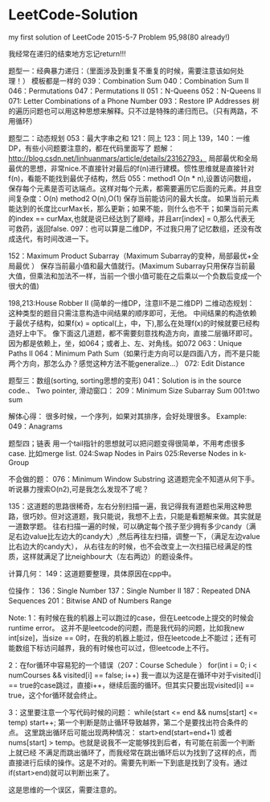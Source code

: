 # LeetCode-Solution
my first solution of LeetCode
2015-5-7  Problem 95,98(80 already!)

我经常在递归的结束地方忘记return!!!

题型一：经典暴力递归：（里面涉及到重复不重复的时候，需要注意该如何处理！）
模板都是一样的
039：Combination Sum
040：Combination Sum II
046：Permutations
047：Permutations II
051：N-Queens
052：N-Queens II
071: Letter Combinations of a Phone Number 
093：Restore IP Addresses
树的遍历问题也可以用这种思想来解释。只不过是特殊的递归而已。（只有两路，不用循环）

题型二：动态规划
053：最大字串之和
121：同上
123：同上
139，140：一维DP，有些小问题要注意的，都在代码里面写了
题解：http://blog.csdn.net/linhuanmars/article/details/23162793， 局部最优和全局最优的思想，非常nice.不直接针对最后的f(n)进行建模。惯性思维就是直接针对f(n)，看能不能找到最优子结构，然后
055：method1 O(n * n),设置访问数组，保存每个元素是否可达端点。这样对每个元素，都需要遍历它后面的元素。并且空间复杂度：O(n)
     method2 O(n),O(1) 保存当前能访问的最大长度。
	 如果当前元素能达到的长度比curMax长，那么更新；如果不能，则什么也不干；如果当前元素的index == curMax,也就是说已经达到了巅峰，并且arr[index] = 0,那么代表无可救药，返回false.
097：也可以算是二维DP，不过我只用了记忆数组，还没有改成迭代，有时间改进一下。

152：Maximum Product Subarray（Maximum  Subarray的变种，局部最优+全局最优 ）
保存当前最小值和最大值就行。(Maximum  Subarray只用保存当前最大值，但乘法和加法不一样，当前一个很小值可能在之后乘以一个负数后变成一个很大的值) 

198,213:House Robber II (简单的一维DP，注意II不是二维DP)
二维动态规划：
这种类型的题目只需注意构造中间结果的顺序即可，无他。
中间结果的构造依赖于最优子结构，如果f(x) = optical(上，中，下),那么在处理f(x)的时候就要已经构造好上中下。
像下面这几道题，都不需要刻意找构造方向，直接二层循环即可。因为都是依赖上，坐，如064；或者上、左、对角线。如072
063：Unique Paths II
064：Minimum Path Sum（如果行走方向可以是四面八方，而不是只能两个方向，那怎么办？感觉这种方法不能generalize...）
072: Edit Distance 

题型三：数组(sorting, sorting思想的变形) 
041：Solution is in the source code.、
Two pointer, 滑动窗口：
209：Minimum Size Subarray Sum
001:two sum

解体心得：
很多时候，一个序列，如果对其排序，会好处理很多。
Example: 
049：Anagrams  


题型四；链表
用一个tail指针的思想就可以把问题变得很简单，不用考虑很多case.
比如merge list.
024:Swap Nodes in Pairs 
025:Reverse Nodes in k-Group 

不会做的题：
076：Minimum Window Substring 
这道题完全不知道从何下手。听说暴力搜索O(n2),可是我怎么发现不了呢？


135：这道题的思路很稀奇，左右分别扫描一遍，我记得我有道题也采用这种思路，很巧妙。但对这道题，我只能说，我想不上去，只能是看题解来做。其实就是一道数学题。
往右扫描一遍的时候，可以确定每个孩子至少拥有多少candy（满足右边value比左边大的candy大）,然后再往左扫描，调整一下，（满足左边value比右边大的candy大），
从右往左的时候，也不会改变上一次扫描已经满足的性质，这样就满足了比neighbour大（左右两边）的题设条件。



计算几何：
149：这道题要整理，具体原因在cpp中。


位操作：
136：Single Number
137：Single Number II
187：Repeated DNA Sequences
201：Bitwise AND of Numbers Range



Note:
1：有时候在我的机器上可以跑过的case，但在Leetcode上提交的时候会runtime error。
这并不是leetcode的问题，而是我代码的问题，比如我new int[size]，当size == 0时，在我的机器上能过，但在leetcode上不能过；还有可能数组下标访问越界，我的有时候也可以过，但leetcode上不行。

2：在for循环中容易犯的一个错误（207：Course Schedule ）
for(int i = 0; i < numCourses && visited[i] == false; i++)
我一直以为这是在循环中对于visited[i] == true的case跳过，直接i++，继续后面的循环。但其实只要出现visited[i] == true，这个for循环就会终止。



3：这里要注意一个写代码时候的问题：
while(start <= end && nums[start] <= temp)
	start++;
第一个判断是防止循环导致越界，第二个是要找出符合条件的点。
这里跳出循环后可能出现两种情况： start>end(start=end+1)  或者nums[start] > temp。也就是说我不一定能够找到后者，有可能在前面一个判断上就已经
不满足而跳出循环了，而我经常在跳出循环后以为找到了这样的点，而直接进行后续的操作。这是不对的。需要先判断一下到底是找到了没有。通过if(start>end)就可以判断出来了。


这是思维的一个误区，需要注意的。